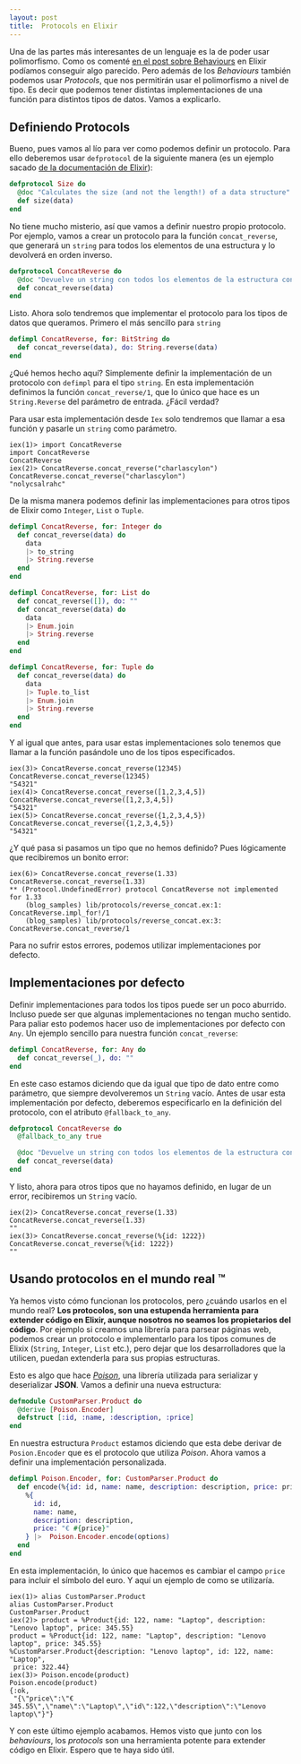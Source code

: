 ```yaml
---
layout: post
title:  Protocols en Elixir
---
```



Una de las partes más interesantes de un lenguaje es la de poder usar polimorfismo. Como os comenté [en el post sobre Behaviours](https://charlascylon.com/2016-11-30-behaviours-en-elixir) en Elixir podíamos conseguir algo parecido. Pero además de los *Behaviours* también podemos usar *Protocols*, que nos permitirán usar el polimorfismo a nivel de tipo. Es decir que podemos tener distintas implementaciones de una función para distintos tipos de datos. Vamos a explicarlo.


## Definiendo Protocols

Bueno, pues vamos al lío para ver como podemos definir un protocolo. Para ello deberemos usar `defprotocol` de la siguiente manera (es un ejemplo sacado [de la documentación de Elixir](http://elixir-lang.org/getting-started/introduction.html)):

```elixir
defprotocol Size do
  @doc "Calculates the size (and not the length!) of a data structure"
  def size(data)
end
```

No tiene mucho misterio, así que vamos a definir nuestro propio protocolo. Por ejemplo, vamos a crear un protocolo para la función `concat_reverse`, que generará un `string` para todos los elementos de una estructura y lo devolverá en orden inverso.

```elixir
defprotocol ConcatReverse do
  @doc "Devuelve un string con todos los elementos de la estructura concatenados y al revés"
  def concat_reverse(data)
end
```

Listo. Ahora solo tendremos que implementar el protocolo para los tipos de datos que queramos. Primero el más sencillo para `string`

```elixir
defimpl ConcatReverse, for: BitString do
  def concat_reverse(data), do: String.reverse(data)
end
```

¿Qué hemos hecho aquí? Simplemente definir la implementación de un protocolo con `defimpl` para el tipo `string`. En esta implementación definimos la función `concat_reverse/1`, que lo único que hace es un `String.Reverse` del parámetro de entrada. ¿Fácil verdad?

Para usar esta implementación desde `Iex` solo tendremos que llamar a esa función y pasarle un `string` como parámetro.

```iex
iex(1)> import ConcatReverse
import ConcatReverse
ConcatReverse
iex(2)> ConcatReverse.concat_reverse("charlascylon")
ConcatReverse.concat_reverse("charlascylon")
"nolycsalrahc"
```

De la misma manera podemos definir las implementaciones para otros tipos de Elixir como `Integer`, `List` o `Tuple`.

```elixir
defimpl ConcatReverse, for: Integer do
  def concat_reverse(data) do
    data
    |> to_string
    |> String.reverse
  end
end

defimpl ConcatReverse, for: List do
  def concat_reverse([]), do: ""
  def concat_reverse(data) do
    data
    |> Enum.join
    |> String.reverse
  end
end

defimpl ConcatReverse, for: Tuple do 
  def concat_reverse(data) do
    data
    |> Tuple.to_list
    |> Enum.join
    |> String.reverse
  end
end
```

Y al igual que antes, para usar estas implementaciones solo tenemos que llamar a la función pasándole uno de los tipos especificados.

```iex
iex(3)> ConcatReverse.concat_reverse(12345)
ConcatReverse.concat_reverse(12345)
"54321"
iex(4)> ConcatReverse.concat_reverse([1,2,3,4,5])
ConcatReverse.concat_reverse([1,2,3,4,5])
"54321"    
iex(5)> ConcatReverse.concat_reverse({1,2,3,4,5})
ConcatReverse.concat_reverse({1,2,3,4,5})
"54321"
```

¿Y qué pasa si pasamos un tipo que no hemos definido? Pues lógicamente que recibiremos un bonito error:

```iex
iex(6)> ConcatReverse.concat_reverse(1.33)
ConcatReverse.concat_reverse(1.33)
** (Protocol.UndefinedError) protocol ConcatReverse not implemented for 1.33
    (blog_samples) lib/protocols/reverse_concat.ex:1: ConcatReverse.impl_for!/1
    (blog_samples) lib/protocols/reverse_concat.ex:3: ConcatReverse.concat_reverse/1
```

Para no sufrir estos errores, podemos utilizar implementaciones por defecto.

## Implementaciones por defecto

Definir implementaciones para todos los tipos puede ser un poco aburrido. Incluso puede ser que algunas implementaciones no tengan mucho sentido. Para paliar esto podemos hacer uso de implementaciones por defecto con `Any`. Un ejemplo sencillo para nuestra función `concat_reverse`:

```elixir
defimpl ConcatReverse, for: Any do
  def concat_reverse(_), do: ""
end
```

En este caso estamos diciendo que da igual que tipo de dato entre como parámetro, que siempre devolveremos un `String` vacío. Antes de usar esta implementación por defecto, deberemos especificarlo en la definición del protocolo, con el atributo `@fallback_to_any`.

```elixir
defprotocol ConcatReverse do
  @fallback_to_any true

  @doc "Devuelve un string con todos los elementos de la estructura concatenados y al revés"
  def concat_reverse(data)
end
```

Y listo, ahora para otros tipos que no hayamos definido, en lugar de un error, recibiremos un `String` vacío.

```iex
iex(2)> ConcatReverse.concat_reverse(1.33)
ConcatReverse.concat_reverse(1.33)
""
iex(3)> ConcatReverse.concat_reverse(%{id: 1222})
ConcatReverse.concat_reverse(%{id: 1222})
""
```

## Usando protocolos en el mundo real ™

Ya hemos visto cómo funcionan los protocolos, pero ¿cuándo usarlos en el mundo real? **Los protocolos, son una estupenda herramienta para extender código en Elixir, aunque nosotros no seamos los propietarios del código**. Por ejemplo si creamos una librería para parsear páginas web, podemos crear un protocolo e implementarlo para los tipos comunes de Elixix (`String`, `Integer`, `List` etc.), pero dejar que los desarrolladores que la utilicen, puedan extenderla para sus propias estructuras.

Esto es algo que hace *[Poison](https://github.com/devinus/poison#encoder)*, una librería utilizada para serializar y deserializar **JSON**. Vamos a definir una nueva estructura:

```elixir
defmodule CustomParser.Product do
  @derive [Poison.Encoder]
  defstruct [:id, :name, :description, :price]
end
```
En nuestra estructura `Product` estamos diciendo que esta debe derivar de `Posion.Encoder` que es el protocolo que utiliza *Poison*. Ahora vamos a definir una implementación personalizada.


```elixir
defimpl Poison.Encoder, for: CustomParser.Product do
  def encode(%{id: id, name: name, description: description, price: price}, options) do
    %{
      id: id,
      name: name,
      description: description,
      price: "€ #{price}"
    } |>  Poison.Encoder.encode(options)
  end
end
```
En esta implementación, lo único que hacemos es cambiar el campo `price` para incluir el símbolo del euro. Y aquí un ejemplo de como se utilizaría.

```iex
iex(1)> alias CustomParser.Product
alias CustomParser.Product
CustomParser.Product
iex(2)> product = %Product{id: 122, name: "Laptop", description: "Lenovo laptop", price: 345.55}
product = %Product{id: 122, name: "Laptop", description: "Lenovo laptop", price: 345.55}
%CustomParser.Product{description: "Lenovo laptop", id: 122, name: "Laptop",
 price: 322.44}
iex(3)> Poison.encode(product)
Poison.encode(product)
{:ok,
 "{\"price\":\"€ 345.55\",\"name\":\"Laptop\",\"id\":122,\"description\":\"Lenovo laptop\"}"}
```

Y con este último ejemplo acabamos. Hemos visto que junto con los *behaviours*, los *protocols* son una herramienta potente para extender código en Elixir. Espero que te haya sido útil.
